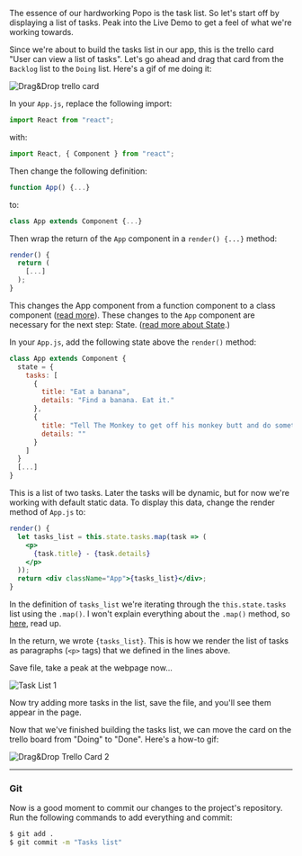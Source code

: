 The essence of our hardworking Popo is the task list. So let's start off by displaying a list of tasks. Peak into the Live Demo to get a feel of what we're working towards.

Since we're about to build the tasks list in our app, this is the trello card "User can view a list of tasks". Let's go ahead and drag that card from the `Backlog` list to the `Doing` list. Here's a gif of me doing it:

![Drag&Drop trello card](https://imgur.com/ocRCVZJ.gif)

In your `App.js`, replace the following import:

```jsx
import React from "react";
```

with:

```jsx
import React, { Component } from "react";
```

Then change the following definition:

```jsx
function App() {...}
```

to:

```jsx
class App extends Component {...}
```

Then wrap the return of the `App` component in a `render() {...}` method:

```jsx
render() {
  return (
    [...]
  );
}
```

This changes the App component from a function component to a class component ([read more](https://reactjs.org/docs/components-and-props.html#function-and-class-components)). These changes to the `App` component are necessary for the next step: State. ([read more about State](https://reactjs.org/docs/state-and-lifecycle.html).)

In your `App.js`, add the following state above the `render()` method:

```jsx
class App extends Component {
  state = {
    tasks: [
      {
        title: "Eat a banana",
        details: "Find a banana. Eat it."
      },
      {
        title: "Tell The Monkey to get off his monkey butt and do something.",
        details: ""
      }
    ]
  }
  [...]
}
```

This is a list of two tasks. Later the tasks will be dynamic, but for now we're working with default static data. To display this data, change the render method of `App.js` to:

```jsx
render() {
  let tasks_list = this.state.tasks.map(task => (
    <p>
      {task.title} - {task.details}
    </p>
  ));
  return <div className="App">{tasks_list}</div>;
}
```

In the definition of `tasks_list` we're iterating through the `this.state.tasks` list using the `.map()`. I won't explain everything about the `.map()` method, so [here](https://developer.mozilla.org/en-US/docs/Web/JavaScript/Reference/Global_Objects/Array/map), read up.

In the return, we wrote `{tasks_list}`. This is how we render the list of tasks as paragraphs (`<p>` tags) that we defined in the lines above.

Save file, take a peak at the webpage now...

![Task List 1](https://imgur.com/ktDsGfa.png)

Now try adding more tasks in the list, save the file, and you'll see them appear in the page.

Now that we've finished building the tasks list, we can move the card on the trello board from "Doing" to "Done". Here's a how-to gif:

![Drag&Drop Trello Card 2](https://imgur.com/aMgzJFE.gif)

---

### Git

Now is a good moment to commit our changes to the project's repository. Run the following commands to add everything and commit:

```bash
$ git add .
$ git commit -m "Tasks list"
```
